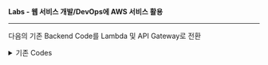 **Labs - 웹 서비스 개발/DevOps에 AWS 서비스 활용**

---
다음의 기존 Backend Code를 Lambda 및 API Gateway로 전환

<details>
    <summary>기존 Codes</summary>
      <details>
         <summary>TaskService > index.mjs</summary>
           npm install express body-parser

  ```JavaScript

              import express from 'express';
              import bodyParser from 'body-parser';

              const app = express();
              app.use(bodyParser.json());

              let tasks = [];

              app.get('/tasks', (req, res) => {
                  res.json(tasks);
              });

              app.post('/tasks', (req, res) => {
                  const task = req.body;
                  tasks.push(task);
                  res.status(201).json(task);
              });

              app.listen(3000, () => {
                  console.log('TaskService is running on port 3000');
              });

  ```
  </details>
      <details>
          <summary>UserService  > index.mjs</summary>
            npm install express body-parser

  ```JavaScript

              import express from 'express';
              import bodyParser from 'body-parser';

              const app = express();
              app.use(bodyParser.json());

              let users = [];

              app.get('/users', (req, res) => {
                  res.json(users);
              });

             app.post('/users', (req, res) => {
                 const user = req.body;
                 users.push(user);
                 res.status(201).json(user);
             });

             app.listen(3001, () => {
                 console.log('UserService is running on port 3001');
             });

  ```
  </details>
</details>


